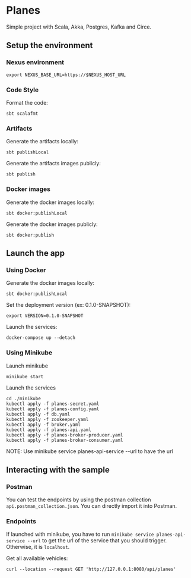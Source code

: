 # Planes

Simple project with Scala, Akka, Postgres, Kafka and Circe.

## Setup the environment

### Nexus environment

    export NEXUS_BASE_URL=https://$NEXUS_HOST_URL

### Code Style

Format the code:

    sbt scalafmt

### Artifacts

Generate the artifacts locally:

    sbt publishLocal

Generate the artifacts images publicly:

    sbt publish

### Docker images

Generate the docker images locally:

    sbt docker:publishLocal

Generate the docker images publicly:

    sbt docker:publish

## Launch the app

### Using Docker 

Generate the docker images locally:

    sbt docker:publishLocal

Set the deployment version (ex: 0.1.0-SNAPSHOT):

    export VERSION=0.1.0-SNAPSHOT

Launch the services:

    docker-compose up --detach

### Using Minikube

Launch minikube

    minikube start

Launch the services

    cd ./minikube
    kubectl apply -f planes-secret.yaml
    kubectl apply -f planes-config.yaml
    kubectl apply -f db.yaml
    kubectl apply -f zookeeper.yaml
    kubectl apply -f broker.yaml
    kubectl apply -f planes-api.yaml
    kubectl apply -f planes-broker-producer.yaml
    kubectl apply -f planes-broker-consumer.yaml

NOTE: Use minikube service planes-api-service --url to have the url

## Interacting with the sample

### Postman

You can test the endpoints by using the postman collection `api.postman_collection.json`. You can directly import it into Postman.

### Endpoints

If launched with minikube, you have to run `minikube service planes-api-service --url` to get the url of the service that you should trigger. Otherwise, it is `localhost`.

Get all available vehicles:

    curl --location --request GET 'http://127.0.0.1:8080/api/planes'
